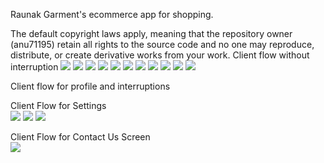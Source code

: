 Raunak Garment's ecommerce app for shopping.

The default copyright laws apply, meaning that the repository owner (anu71195) retain all rights to the source code and no one may reproduce, distribute, or create derivative works from your work.
Client flow without interruption
![](images/NormalFlow/loginScreen.PNG)
![](images/NormalFlow/home.PNG)
![](images/NormalFlow/logout.PNG)
![](images/NormalFlow/logoutPopup.PNG)
![](images/NormalFlow/NavigationBar.PNG)
![](images/NormalFlow/search.PNG)
![](images/NormalFlow/productMagnified.PNG)
![](images/NormalFlow/cart.PNG)
![](images/NormalFlow/cartConfirm.PNG)
![](images/NormalFlow/payment.PNG)
![](images/NormalFlow/paymentgateway.PNG)

Client flow for profile and interruptions  

Client Flow for Settings  
![](images/settingsFlow/settingsOff.PNG)
![](images/settingsFlow/settingsOn.PNG)
![](images/settingsFlow/settingsOnResult.PNG)

Client Flow for Contact Us Screen  
![](images/contactUsFlow/contactUs.PNG)